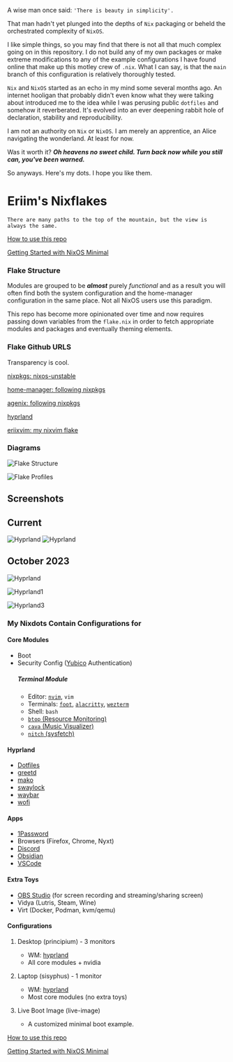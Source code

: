 A wise man once said: ` 'There is beauty in simplicity'. ` 

That man hadn't yet plunged into the depths of `Nix` packaging or beheld the orchestrated complexity of `NixOS`. 

I like simple things, so you may find that there is not all that much complex going on in this repository. I do not build any of my own packages or make extreme modifications to any of the example configurations I have found online that make up this motley crew of `.nix`. What I can say, is that the `main` branch of this configuration is relatively thoroughly tested.  

`Nix` and `NixOS` started as an echo in my mind some several months ago. An internet hooligan that probably didn't even know what they were talking about introduced me to the idea while I was perusing public `dotfiles` and somehow it reverberated. It's evolved into an ever deepening rabbit hole of declaration, stability and reproducibility.

I am not an authority on `Nix` or `NixOS`. I am merely an apprentice, an Alice navigating the wonderland. At least for now.

Was it worth it? ***Oh heavens no sweet child. Turn back now while you still can, you've been warned.***

So anyways. Here's my dots. I hope you like them.

# Eriim's Nixflakes

```
There are many paths to the top of the mountain, but the view is always the same.
```

[How to use this repo](docs/usage.md)

[Getting Started with NixOS Minimal](docs/minimal-install.md)

### Flake Structure
Modules are grouped to be ***almost*** purely *functional* and as a result you will often find both the system configuration and the home-manager configuration in the same place. Not all NixOS users use this paradigm.

This repo has become more opinionated over time and now requires passing down variables from the `flake.nix` in order to fetch appropriate modules and packages and eventually theming elements. 

### Flake Github URLS

Transparency is cool.

[nixpkgs: nixos-unstable](https://github.com/NixOS/nixpkgs)

[home-manager: following nixpkgs](https://github.com/nix-community/home-manager/blob/master/flake.nix)

[agenix: following nixpkgs](https://github.com/ryantm/agenix/blob/main/flake.nix)

[hyprland](https://github.com/hyprwm/Hyprland/blob/main/flake.nix)

[eriixvim: my nixvim flake](https://github.com/erictossell/eriixvim/blob/main/flake.nix)

### Diagrams

![Flake Structure](docs/screens/FlakeStructure7.png)

![Flake Profiles](docs/screens/FlakeProfiles7.png)

## Screenshots

Current 
------
![Hyprland](docs/screens/hyprland4.png)
![Hyprland](docs/screens/hyprland5.png)

October 2023
------
![Hyprland](docs/screens/hyprland1.png)

![Hyprland1](docs/screens/hyprland2.png)

![Hyprland3](docs/screens/hyprland3.png)

### My Nixdots Contain Configurations for

#### Core Modules
- Boot
- Security Config ([Yubico](https://www.yubico.com/) Authentication)
  ##### Terminal Module
  - Editor: [`nvim`](https://neovim.io/), `vim`
  - Terminals: [`foot`](https://codeberg.org/dnkl/foot), [`alacritty`](https://github.com/alacritty/alacritty), [`wezterm`](https://wezfurlong.org/wezterm/index.html)
  - Shell: `bash`
  - [`btop` (Resource Monitoring)](https://github.com/aristocratos/btop)
  - [`cava` (Music Visualizer)](https://github.com/karlstav/cava)
  - [`nitch` (sysfetch)](https://github.com/ssleert/nitch)

#### Hyprland
- [Dotfiles](modules/hyprland/config/)
- [greetd](modules/hyprland/greetd/default.nix)
- [mako](modules/hyprland/mako/default.nix)
- [swaylock](modules/hyprland/swaylock/default.nix)
- [waybar](modules/hyprland/waybar/default.nix)
- [wofi](modules/hyprland/wofi/default.nix)

#### Apps
- [1Password](https://1password.com/)
- Browsers (Firefox, Chrome, Nyxt)
- [Discord](https://discord.com)
- [Obsidian](https://obsidian.md/)
- [VSCode](https://code.visualstudio.com/)

#### Extra Toys
- [OBS Studio](https://obsproject.com/) (for screen recording and streaming/sharing screen)
- Vidya (Lutris, Steam, Wine)
- Virt (Docker, Podman, kvm/qemu)

#### Configurations
1. Desktop (principium) - 3 monitors

   - WM: [hyprland](https://hyprland.org/)
   - All core modules + nvidia

2. Laptop (sisyphus) - 1 monitor

   - WM: [hyprland](https://hyprland.org/)
   - Most core modules (no extra toys)

3. Live Boot Image (live-image)

   - A customized minimal boot example.

[How to use this repo](docs/usage.md)

[Getting Started with NixOS Minimal](docs/minimal-install.md)
